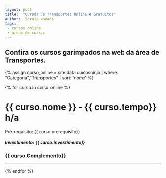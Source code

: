 ```yaml
---
layout: post
title:  "Cursos de Transportes Online e Gratuitos"
author:  Soraia Novaes
tags: 
 - cursos online
 - áreas de cursos
---
```


## Confira os cursos garimpados na web da área de Transportes.

 {% assign curso_online = site.data.cursosninja | where: "Categoria","Transportes" | sort: 'nome'  %}

{% for curso in curso_online %}
<h1 class="post-title">{{ curso.nome }} - {{ curso.tempo}} h/a</h1>

<p>Pré-requisito: {{ curso.prerequisito}}</p>

<h5>Investimento: {{ curso.investimento}}</h5>
<h3>{{ curso.Complemento}}</h3>
<hr>

 {% endfor %}      
